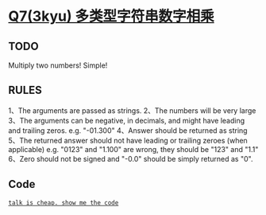 # <a href="https://www.codewars.com/kata/multiplying-numbers-as-strings-part-ii/train/javascript">Q7(3kyu) 多类型字符串数字相乘</a>
##  TODO
Multiply two numbers! Simple!

##  RULES
1、The arguments are passed as strings.
2、The numbers will be very large
3、The arguments can be negative, in decimals, and might have leading and trailing zeros. e.g. "-01.300"
4、Answer should be returned as string
5、The returned answer should not have leading or trailing zeroes (when applicable) e.g. "0123" and "1.100" are wrong, they should be "123" and "1.1"
6、Zero should not be signed and "-0.0" should be simply returned as "0".

## Code
<a href="https://github.com/Hilbertangers/codeWar/blob/master/code/code_07.js">`talk is cheap. show me the code`</a>